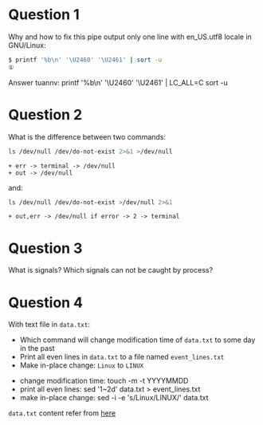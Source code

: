 # Question 1

Why and how to fix this pipe output only one line with en_US.utf8 locale in GNU/Linux:

```sh
$ printf '%b\n' '\U2460' '\U2461' | sort -u
①
```
Answer tuannv: printf '%b\n' '\U2460' '\U2461' | LC_ALL=C sort -u

# Question 2

What is the difference between two commands:

```sh
ls /dev/null /dev/do-not-exist 2>&1 >/dev/null
```
	+ err -> terminal -> /dev/null
	+ out -> /dev/null
and:

```sh
ls /dev/null /dev/do-not-exist >/dev/null 2>&1
```
	+ out,err -> /dev/null if error -> 2 -> terminal
# Question 3

What is signals? Which signals can not be caught by process?

# Question 4

With text file in `data.txt`:

 - Which command will change modification time of `data.txt` to some day in the past
 - Print all even lines in `data.txt` to a file named `event_lines.txt`
 - Make in-place change: `Linux` to `LINUX`

 + change modification time:     touch -m -t YYYYMMDD
 + print all even lines:         sed '1~2d' data.txt > event_lines.txt
 + make in-place change:         sed -i -e 's/Linux/LINUX/' data.txt

`data.txt` content refer from [here](https://en.wikipedia.org/wiki/Linux_distribution)
